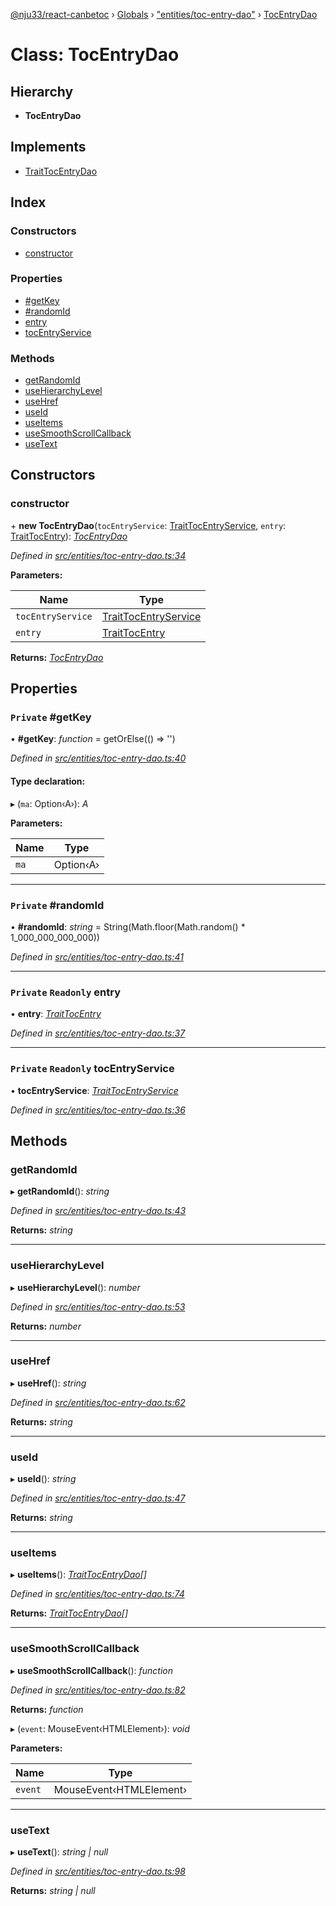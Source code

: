 [@nju33/react-canbetoc](../README.md) › [Globals](../globals.md) › ["entities/toc-entry-dao"](../modules/_entities_toc_entry_dao_.md) › [TocEntryDao](_entities_toc_entry_dao_.tocentrydao.md)

# Class: TocEntryDao

## Hierarchy

* **TocEntryDao**

## Implements

* [TraitTocEntryDao](../interfaces/_entities_toc_entry_dao_.traittocentrydao.md)

## Index

### Constructors

* [constructor](_entities_toc_entry_dao_.tocentrydao.md#constructor)

### Properties

* [#getKey](_entities_toc_entry_dao_.tocentrydao.md#private-#getkey)
* [#randomId](_entities_toc_entry_dao_.tocentrydao.md#private-#randomid)
* [entry](_entities_toc_entry_dao_.tocentrydao.md#private-readonly-entry)
* [tocEntryService](_entities_toc_entry_dao_.tocentrydao.md#private-readonly-tocentryservice)

### Methods

* [getRandomId](_entities_toc_entry_dao_.tocentrydao.md#getrandomid)
* [useHierarchyLevel](_entities_toc_entry_dao_.tocentrydao.md#usehierarchylevel)
* [useHref](_entities_toc_entry_dao_.tocentrydao.md#usehref)
* [useId](_entities_toc_entry_dao_.tocentrydao.md#useid)
* [useItems](_entities_toc_entry_dao_.tocentrydao.md#useitems)
* [useSmoothScrollCallback](_entities_toc_entry_dao_.tocentrydao.md#usesmoothscrollcallback)
* [useText](_entities_toc_entry_dao_.tocentrydao.md#usetext)

## Constructors

###  constructor

\+ **new TocEntryDao**(`tocEntryService`: [TraitTocEntryService](../interfaces/_entities_toc_entry_service_.traittocentryservice.md), `entry`: [TraitTocEntry](../interfaces/_entities_toc_entry_.traittocentry.md)): *[TocEntryDao](_entities_toc_entry_dao_.tocentrydao.md)*

*Defined in [src/entities/toc-entry-dao.ts:34](https://github.com/nju33/react-canbetoc/blob/77286e5/src/entities/toc-entry-dao.ts#L34)*

**Parameters:**

Name | Type |
------ | ------ |
`tocEntryService` | [TraitTocEntryService](../interfaces/_entities_toc_entry_service_.traittocentryservice.md) |
`entry` | [TraitTocEntry](../interfaces/_entities_toc_entry_.traittocentry.md) |

**Returns:** *[TocEntryDao](_entities_toc_entry_dao_.tocentrydao.md)*

## Properties

### `Private` #getKey

• **#getKey**: *function* = getOrElse(() => '')

*Defined in [src/entities/toc-entry-dao.ts:40](https://github.com/nju33/react-canbetoc/blob/77286e5/src/entities/toc-entry-dao.ts#L40)*

#### Type declaration:

▸ (`ma`: Option‹A›): *A*

**Parameters:**

Name | Type |
------ | ------ |
`ma` | Option‹A› |

___

### `Private` #randomId

• **#randomId**: *string* = String(Math.floor(Math.random() * 1_000_000_000_000))

*Defined in [src/entities/toc-entry-dao.ts:41](https://github.com/nju33/react-canbetoc/blob/77286e5/src/entities/toc-entry-dao.ts#L41)*

___

### `Private` `Readonly` entry

• **entry**: *[TraitTocEntry](../interfaces/_entities_toc_entry_.traittocentry.md)*

*Defined in [src/entities/toc-entry-dao.ts:37](https://github.com/nju33/react-canbetoc/blob/77286e5/src/entities/toc-entry-dao.ts#L37)*

___

### `Private` `Readonly` tocEntryService

• **tocEntryService**: *[TraitTocEntryService](../interfaces/_entities_toc_entry_service_.traittocentryservice.md)*

*Defined in [src/entities/toc-entry-dao.ts:36](https://github.com/nju33/react-canbetoc/blob/77286e5/src/entities/toc-entry-dao.ts#L36)*

## Methods

###  getRandomId

▸ **getRandomId**(): *string*

*Defined in [src/entities/toc-entry-dao.ts:43](https://github.com/nju33/react-canbetoc/blob/77286e5/src/entities/toc-entry-dao.ts#L43)*

**Returns:** *string*

___

###  useHierarchyLevel

▸ **useHierarchyLevel**(): *number*

*Defined in [src/entities/toc-entry-dao.ts:53](https://github.com/nju33/react-canbetoc/blob/77286e5/src/entities/toc-entry-dao.ts#L53)*

**Returns:** *number*

___

###  useHref

▸ **useHref**(): *string*

*Defined in [src/entities/toc-entry-dao.ts:62](https://github.com/nju33/react-canbetoc/blob/77286e5/src/entities/toc-entry-dao.ts#L62)*

**Returns:** *string*

___

###  useId

▸ **useId**(): *string*

*Defined in [src/entities/toc-entry-dao.ts:47](https://github.com/nju33/react-canbetoc/blob/77286e5/src/entities/toc-entry-dao.ts#L47)*

**Returns:** *string*

___

###  useItems

▸ **useItems**(): *[TraitTocEntryDao](../interfaces/_entities_toc_entry_dao_.traittocentrydao.md)[]*

*Defined in [src/entities/toc-entry-dao.ts:74](https://github.com/nju33/react-canbetoc/blob/77286e5/src/entities/toc-entry-dao.ts#L74)*

**Returns:** *[TraitTocEntryDao](../interfaces/_entities_toc_entry_dao_.traittocentrydao.md)[]*

___

###  useSmoothScrollCallback

▸ **useSmoothScrollCallback**(): *function*

*Defined in [src/entities/toc-entry-dao.ts:82](https://github.com/nju33/react-canbetoc/blob/77286e5/src/entities/toc-entry-dao.ts#L82)*

**Returns:** *function*

▸ (`event`: MouseEvent‹HTMLElement›): *void*

**Parameters:**

Name | Type |
------ | ------ |
`event` | MouseEvent‹HTMLElement› |

___

###  useText

▸ **useText**(): *string | null*

*Defined in [src/entities/toc-entry-dao.ts:98](https://github.com/nju33/react-canbetoc/blob/77286e5/src/entities/toc-entry-dao.ts#L98)*

**Returns:** *string | null*
